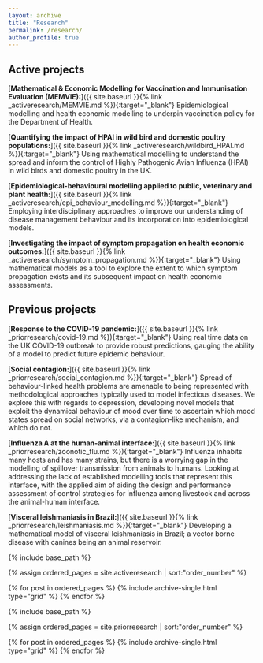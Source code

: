 ```yaml
---
layout: archive
title: "Research"
permalink: /research/
author_profile: true
---
```


## Active projects

[**Mathematical & Economic Modelling for Vaccination and Immunisation Evaluation (MEMVIE):**]({{ site.baseurl }}{% link _activeresearch/MEMVIE.md %}){:target="_blank"} Epidemiological modelling and health economic modelling to underpin vaccination policy for the Department of Health.

[**Quantifying the impact of HPAI in wild bird and domestic poultry populations:**]({{ site.baseurl }}{% link _activeresearch/wildbird_HPAI.md %}){:target="_blank"} Using mathematical modelling to understand the spread and inform the control of Highly Pathogenic Avian Influenza (HPAI) in wild birds and domestic poultry in the UK.

[**Epidemiological-behavioural modelling applied to public, veterinary and plant health:**]({{ site.baseurl }}{% link _activeresearch/epi_behaviour_modelling.md %}){:target="_blank"} Employing interdisciplinary approaches to improve our understanding of disease management behaviour and its incorporation into epidemiological models.

[**Investigating the impact of symptom propagation on health economic outcomes:**]({{ site.baseurl }}{% link _activeresearch/symptom_propagation.md %}){:target="_blank"} Using mathematical models as a tool to explore the extent to which symptom propagation exists and its subsequent impact on health economic assessments.

## Previous projects

[**Response to the COVID-19 pandemic:**]({{ site.baseurl }}{% link _priorresearch/covid-19.md %}){:target="_blank"} Using real time data on the UK COVID-19 outbreak to provide robust predictions, gauging the ability of a model to predict future epidemic behaviour.

[**Social contagion:**]({{ site.baseurl }}{% link _priorresearch/social_contagion.md %}){:target="_blank"} Spread of behaviour-linked health problems are amenable to being represented with methodological approaches typically used to model infectious diseases. We explore this with regards to depression, developing novel models that exploit the dynamical behaviour of mood over time to ascertain which mood states spread on social networks, via a contagion-like mechanism, and which do not.

[**Influenza A at the human-animal interface:**]({{ site.baseurl }}{% link _priorresearch/zoonotic_flu.md %}){:target="_blank"} Influenza inhabits many hosts and has many strains, but there is a worrying gap in the modelling of spillover transmission from animals to humans. Looking at addressing the lack of established modelling tools that represent this interface, with the applied aim of aiding the design and performance assessment of control strategies for influenza among livestock and across the animal-human interface.

[**Visceral leishmaniasis in Brazil:**]({{ site.baseurl }}{% link _priorresearch/leishmaniasis.md %}){:target="_blank"} Developing a mathematical model of visceral leishmaniasis in Brazil; a vector borne disease with canines being an animal reservoir.

{% include base_path %}

{% assign ordered_pages = site.activeresearch | sort:"order_number" %}

{% for post in ordered_pages %}
  {% include archive-single.html type="grid" %}
{% endfor %}

{% include base_path %}

{% assign ordered_pages = site.priorresearch | sort:"order_number" %}

{% for post in ordered_pages %}
  {% include archive-single.html type="grid" %}
{% endfor %}